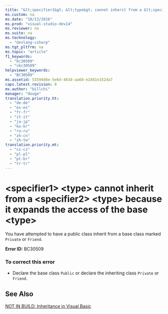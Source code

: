 ```yaml
---
title: "&lt;specifier1&gt; &lt;type&gt; cannot inherit from a &lt;specifier2&gt; &lt;type&gt; because it expands the access of the base &lt;type&gt;"
ms.custom: na
ms.date: "10/13/2016"
ms.prod: "visual-studio-dev14"
ms.reviewer: na
ms.suite: na
ms.technology: 
  - "devlang-csharp"
ms.tgt_pltfrm: na
ms.topic: "article"
f1_keywords: 
  - "bc30509"
  - "vbc30509"
helpviewer_keywords: 
  - "BC30509"
ms.assetid: 53594d6e-5e6d-463d-aa68-e2d41e152da7
caps.latest.revision: 8
ms.author: "billchi"
manager: "douge"
translation.priority.ht: 
  - "de-de"
  - "es-es"
  - "fr-fr"
  - "it-it"
  - "ja-jp"
  - "ko-kr"
  - "ru-ru"
  - "zh-cn"
  - "zh-tw"
translation.priority.mt: 
  - "cs-cz"
  - "pl-pl"
  - "pt-br"
  - "tr-tr"
---
```

# &lt;specifier1&gt; &lt;type&gt; cannot inherit from a &lt;specifier2&gt; &lt;type&gt; because it expands the access of the base &lt;type&gt;
You have attempted to have a public class inherit from a base class marked `Private` or `Friend`.  
  
 **Error ID:** BC30509  
  
### To correct this error  
  
-   Declare the base class `Public` or declare the inheriting class `Private` or `Friend`.  
  
## See Also  
 [NOT IN BUILD: Inheritance in Visual Basic](http://msdn.microsoft.com/en-us/e5e6e240-ed31-4657-820c-079b7c79313c)